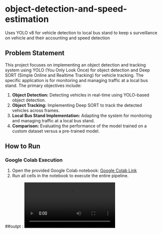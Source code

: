 # object-detection-and-speed-estimation
Uses YOLO v8 for vehicle detection to local bus stand to keep s surveillance on vehicle and their accounting and speed detection

## Problem Statement

This project focuses on implementing an object detection and tracking system using YOLO (You Only Look Once) for object detection and Deep SORT (Simple Online and Realtime Tracking) for vehicle tracking. The specific application is for monitoring and managing traffic at a local bus stand. The primary objectives include:

1. **Object Detection:** Detecting vehicles in real-time using YOLO-based object detection.
2. **Object Tracking:** Implementing Deep SORT to track the detected vehicles across frames.
3. **Local Bus Stand Implementation:** Adapting the system for monitoring and managing traffic at a local bus stand.
4. **Comparison:** Evaluating the performance of the model trained on a custom dataset versus a pre-trained model.

## How to Run

### Google Colab Execution

1. Open the provided Google Colab notebook: [Google Colab Link](xzxzxzc)
2. Run all cells in the notebook to execute the entire pipeline.



##outpt :
![Output Video](https://github.com/your-username/your-repo/raw/main/output_video.mp4)

